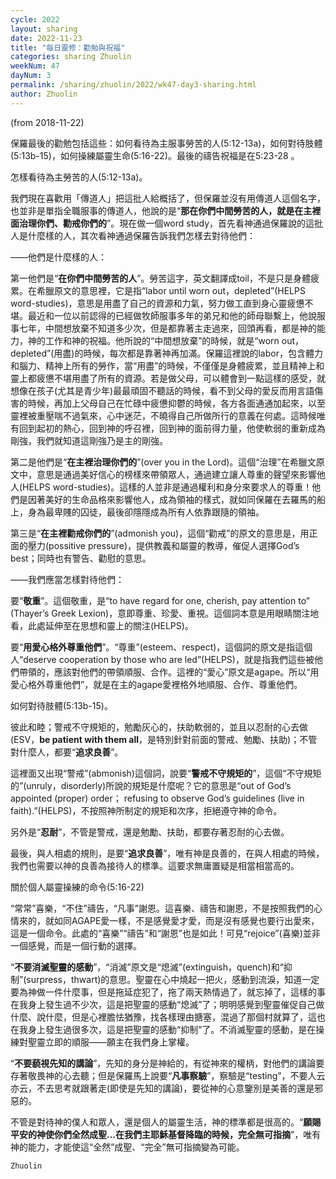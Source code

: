 ```yaml
---
cycle: 2022
layout: sharing
date: 2022-11-23
title: "每日靈修：勸勉與祝福"
categories: sharing Zhuolin
weekNum: 47
dayNum: 3
permalink: /sharing/zhuolin/2022/wk47-day3-sharing.html
author: Zhuolin
---
```

(from 2018-11-22)

保羅最後的勸勉包括這些：如何看待為主服事勞苦的人(5:12-13a)，如何對待肢體(5:13b-15)，如何操練屬靈生命(5:16-22)。最後的禱告祝福是在5:23-28 。  

怎樣看待為主勞苦的人(5:12-13a)。  

我們現在喜歡用「傳道人」把這批人給概括了，但保羅並沒有用傳道人這個名字，也並非是單指全職服事的傳道人，他說的是“**那在你們中間勞苦的人，就是在主裡面治理你們、勸戒你們的**”。現在做一個word study，首先看神通過保羅說的這批人是什麼樣的人，其次看神通過保羅告訴我們怎樣去對待他們：  

——他們是什麼樣的人：  

第一他們是“**在你們中間勞苦的人**”。勞苦這字，英文翻譯成toil，不是只是身體疲累。在希臘原文的意思裡，它是指“labor until worn out，depleted”(HELPS word-studies)，意思是用盡了自己的資源和力氣，努力做工直到身心靈疲憊不堪。最近和一位以前認得的已經做牧師服事多年的弟兄和他的師母聯繫上，他說服事七年，中間想放棄不知道多少次，但是都靠著主走過來，回頭再看，都是神的能力，神的工作和神的祝福。他所說的“中間想放棄”的時候，就是“worn out， depleted”(用盡)的時候，每次都是靠著神再加滿。保羅這裡說的labor，包含體力和腦力、精神上所有的勞作，當“用盡”的時候，不僅僅是身體疲累，並且精神上和靈上都疲憊不堪用盡了所有的資源。若是做父母，可以體會到一點這樣的感受，就想像在孩子(尤其是青少年)最最頑固不聽話的時候，看不到父母的愛反而用言語傷害的時候，再加上父母自己在忙碌中疲憊抑鬱的時候，各方各面通通加起來，以至靈裡被重壓喘不過氣來，心中迷茫，不曉得自己所做所行的意義在何處。這時候唯有回到起初的熱心，回到神的呼召裡，回到神的面前得力量，他使軟弱的重新成為剛強，我們就知道這剛強乃是主的剛強。  

第二是他們是“**在主裡治理你們的**”(over you in the Lord)。這個“治理”在希臘文原文中，意思是通過美好信心的榜樣來帶領眾人，通過建立讓人尊重的聲望來影響他人(HELPS word-studies)。這樣的人並非是通過權利和身分來要求人的尊重！他們是因著美好的生命品格來影響他人，成為領袖的樣式，就如同保羅在去羅馬的船上，身為最卑賤的囚徒，最後卻隱隱成為所有人依靠跟隨的領袖。  

第三是“**在主裡勸戒你們的**”(admonish you)，這個“勸戒”的原文的意思是，用正面的壓力(possitive pressure)，提供教義和屬靈的教導，催促人選擇God’s best；同時也有警告、勸慰的意思。  

——我們應當怎樣對待他們：  

要“**敬重**”。這個敬重，是“to have regard for one, cherish, pay attention to” (Thayer’s Greek Lexion)，意即尊重、珍愛、重視。這個詞本意是用眼睛關注地看，此處延伸至在思想和靈上的關注(HELPS)。  

要“**用愛心格外尊重他們**”。“尊重”(esteem、respect)，這個詞的原文是指這個人“deserve cooperation by those who are led”(HELPS)，就是指我們這些被他們帶領的，應該對他們的帶領順服、合作。這裡的“愛心”原文是agape。所以“用愛心格外尊重他們”，就是在主的agape愛裡格外地順服、合作、尊重他們。  

如何對待肢體(5:13b-15)。  

彼此和睦；警戒不守規矩的，勉勵灰心的，扶助軟弱的，並且以忍耐的心去做(ESV，**be patient with them all**，是特別針對前面的警戒、勉勵、扶助)；不管對什麼人，都要“**追求良善**”。  

這裡面又出現“警戒”(abmonish)這個詞，說要“**警戒不守規矩的**”，這個“不守規矩的”(unruly，disorderly)所說的規矩是什麼呢？它的意思是“out of God’s appointed (proper) order； refusing to observe God’s guidelines (live in faith).”(HELPS)，不按照神所制定的規矩和次序，拒絕遵守神的命令。  

另外是“**忍耐**”，不管是警戒，還是勉勵、扶助，都要存著忍耐的心去做。  

最後，與人相處的規則，是要“**追求良善**”，唯有神是良善的，在與人相處的時候，我們也需要以神的良善為接待人的標準。這要求無庸置疑是相當相當高的。  

關於個人屬靈操練的命令(5:16-22)  

“常常”喜樂，“不住”禱告，“凡事”謝恩。這喜樂、禱告和謝恩，不是按照我們的心情來的，就如同AGAPE愛一樣，不是感覺愛才愛，而是沒有感覺也要行出愛來，這是一個命令。此處的“喜樂”“禱告”和“謝恩”也是如此！可見“rejoice”(喜樂)並非一個感覺，而是一個行動的選擇。  

“**不要消滅聖靈的感動**”，“消滅”原文是“熄滅”(extinguish，quench)和“抑制”(surpress，thwart)的意思。聖靈在心中燒起一把火，感動到流淚，知道一定要為神做一件什麼事，但是拖延症犯了，拖了兩天熱情過了，就忘掉了，這樣的事在我身上發生過不少次，這是把聖靈的感動“熄滅”了；明明感覺到聖靈催促自己做什麼、說什麼，但是心裡膽怯猶豫，找各樣理由搪塞，混過了那個村就算了，這也在我身上發生過很多次，這是把聖靈的感動“抑制”了。不消滅聖靈的感動，是在操練對聖靈立即的順服——願主在我們身上掌權。  

“**不要藐視先知的講論**”，先知的身分是神給的，有從神來的權柄，對他們的講論要存著敬畏神的心去聽；但是保羅馬上說要“**凡事察驗**”，察驗是“testing”，不要人云亦云，不去思考就跟著走(即使是先知的講論)，要從神的心意鑒別是美善的還是邪惡的。  

不管是對待神的僕人和眾人，還是個人的屬靈生活，神的標準都是很高的。“**願賜平安的神使你們全然成聖…在我們主耶穌基督降臨的時候，完全無可指摘**”，唯有神的能力，才能使這“全然”成聖、“完全”無可指摘變為可能。  

`Zhuolin`  

